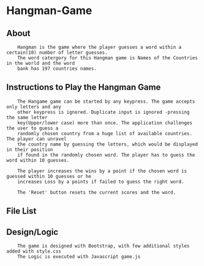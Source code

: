 Hangman-Game
============
About
-----
 		Hangman is the game where the player guesses a word within a certain(10) number of letter guesses. 
		The word catergory for this Hangman game is Names of the Countries in the world and the word 
		bank has 197 countries names.

Instructions to Play the Hangman Game
-------------------------------------
		The Hangame game can be started by any keypress. The game accepts only letters and any 
		other keypress is ignored. Duplicate input is ignored -pressing the same letter 
		key(Upper/lower case) more than once. The application challenges the user to guess a  
		randomly chosen country from a huge list of available countries. The player can unravel 
		the country name by guessing the letters, which would be displayed in their position 
		if found in the randomly chosen word. The player has to guess the word within 10 guesses. 
		
		The player increases the wins by a point if the chosen word is guessed within 10 guesses or he
		increases Loss by a points if failed to guess the right word.

		The 'Reset' button resets the current scores and the word.

File List
---------


Design/Logic
------------
		The game is designed with Bootstrap, with few additional styles added with style.css
		The Logic is executed with Javascript game.js 

